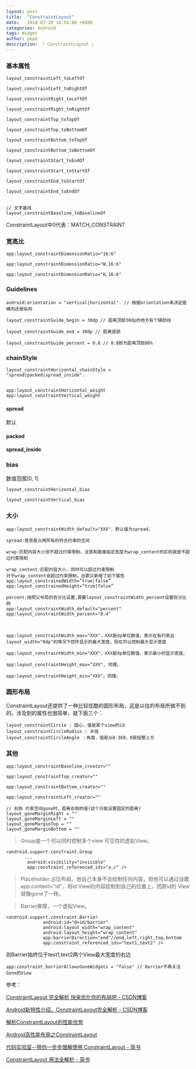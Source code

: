 ```yaml
---
layout: post
title:  "ConstraintLayout"
date:   2018-07-20 18:56:00 +0800
categories: Android
tags: Widget
author: pepe
description: 『 ConstraintLayout 』
---
```


### **基本属性**
```
layout_constraintLeft_toLeftOf

layout_constraintLeft_toRightOf

layout_constraintRight_toLeftOf

layout_constraintRight_toRightOf

layout_constraintTop_toTopOf

layout_constraintTop_toBottomOf

layout_constraintBottom_toTopOf

layout_constraintBottom_toBottomOf

layout_constraintStart_toEndOf

layout_constraintStart_toStartOf

layout_constraintEnd_toStartOf

layout_constraintEnd_toEndOf


// 文字基线
layout_constraintBaseline_toBaselineOf

```
ConstraintLayout中0代表：MATCH_CONSTRAINT


### **宽高比**
```
app:layout_constraintDimensionRatio="16:6"

app:layout_constraintDimensionRatio="W,16:6"

app:layout_constraintDimensionRatio="H,16:6"
```

### **Guidelines**
```
android:orientation = "vertical|horizontal". // 根据orientation来决定是横向还是纵向

layout_constraintGuide_begin = 30dp // 距离顶部30dp的地方有个辅助线

layout_constraintGuide_end = 30dp // 距离底部

layout_constraintGuide_percent = 0.8 // 0.8即为距离顶部80%

```

### **chainStyle**
```
layout_constraintHorizontal_chainStyle = "spread|packed|spread_inside".


app:layout_constraintHorizontal_weight
app:layout_constraintVertical_weight

```
#### **spread**
默认

#### **packed**


#### **spread_inside**


### **bias**
数值范围[0, 1]
```
layout_constraintHorizontal_bias

layout_constraintVertical_bias
```

### **大小**
```
app:layout_constraintWidth_default="XXX"，默认值为spread。

spread:意思是占用所有的符合约束的空间

wrap:匹配内容大小但不超过约束限制，注意和直接指定宽度为wrap_content的区别就是不超过约束限制

wrap_content:匹配内容大小，同时可以超过约束限制
对于wrap_content会超过约束限制，谷歌又新增了如下属性
app:layout_constrainedWidth=”true|false”
app:layout_constrainedHeight=”true|false”

percent:按照父布局的百分比设置,需要layout_constraintWidth_percent设置百分比例
app:layout_constraintWidth_default="percent"
app:layout_constraintWidth_percent="0.4"



app:layout_constraintWidth_max="XXX"，XXX是dp单位数值，表示在有约束且layout_width="0dp"的情况下控件显示的最大宽度，现在可以控制最大显示宽度

app:layout_constraintWidth_min="XXX"，XXX是dp单位数值，表示最小的显示宽度。

app:layout_constraintHeight_max="XXX", 同理。

app:layout_constraintHeight_min="XXX"，同理。

```

### **圆形布局**
ConstraintLayout还提供了一种比较炫酷的圆形布局，这是以往的布局所做不到的。涉及到的属性也很简单，就下面三个：
```
layout_constraintCircle : 圆心，值是某个view的id
layout_constraintCircleRadius : 半径
layout_constraintCircleAngle ：角度，值是从0-360，0是指整上方
```

### **其他**
```
app:layout_constraintBaseline_creator=""

app:layout_constraintTop_creator=""

app:layout_constraintBottom_creator=""

app:layout_constraintLeft_creator=""

// 右侧 约束空间gone时，距离右侧的值(这个只能设置固定的距离)
layout_goneMarginRight = ""
layout_goneMarginLeft = ""
layout_goneMarginTop = ""
layout_goneMarginBottom = ""

```

> Group是一个可以同时控制多个view 可见性的虚拟View。

```
<android.support.constraint.Group
       ...
        android:visibility="invisible"
        app:constraint_referenced_ids="a,c" />
```


> Placeholder:占位布局。他自己本身不会绘制任何内容，但他可以通过设置app:content="id"，将id View的内容绘制到自己的位置上，而原id的 View就像gone了一样。

> Barrier屏障，一个虚拟View。

```
<android.support.constraint.Barrier
              android:id="@+id/barrier"
              android:layout_width="wrap_content"
              android:layout_height="wrap_content"
              app:barrierDirection="end"//end,left,right,top,bottom
              app:constraint_referenced_ids="text1,text2" />
```

则Barrier始终位于text1,text2两个View最大宽度的右边

```
app:constraint_barrierAllowsGoneWidgets = "false" // Barrier不再关注Gone的View
```




参考：

[ConstraintLayout 完全解析 快来优化你的布局吧 - CSDN博客](https://blog.csdn.net/lmj623565791/article/details/78011599?utm_source=tuicool&utm_medium=referral)

[Android新特性介绍，ConstraintLayout完全解析 - CSDN博客](https://blog.csdn.net/guolin_blog/article/details/53122387)

[解析ConstraintLayout的性能优势](https://mp.weixin.qq.com/s?__biz=MzAwODY4OTk2Mg==&mid=2652044589&idx=1&sn=36f09ada2b279b0c56fcd91085ebe93a&chksm=808d5d68b7fad47e4de2704b24e51fd57799d19f1f7b334aaa9bfa2671c34ca8cc6bcd493882&scene=21#wechat_redirect)

[Android高性能布局之ConstraintLayout](https://mp.weixin.qq.com/s/aVkX88v-SUiFoh8UKPRTgQ)

[代码实验室--带你一步步理解使用 ConstraintLayout - 简书](https://www.jianshu.com/p/793f76cf9fea)

[ConstraintLayout 用法全解析 - 简书](https://www.jianshu.com/p/502127a493fb)



















